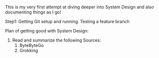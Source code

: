 This is my very first attempt at diving deeper into System Design and also documenting things as I go!

Step1: Getting Git setup and running. Testing a feature branch

Plan of getting good with System Design:
1. Read and summarize the following Sources:
    1. ByteByteGo
    2. Grokking
